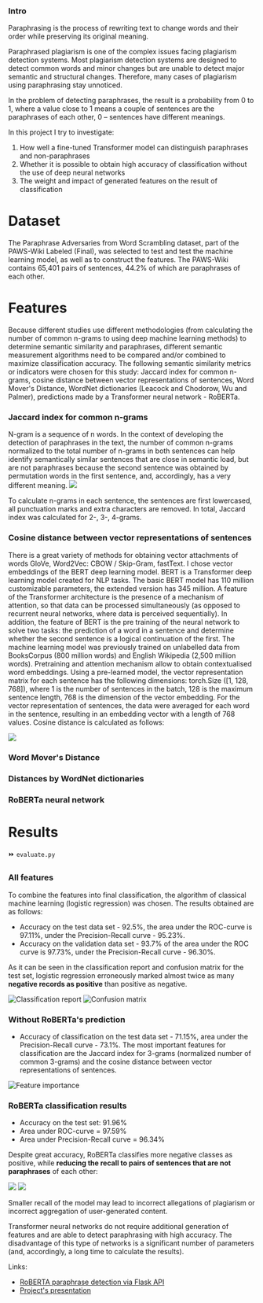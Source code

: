 ### Intro
Paraphrasing is the process of rewriting text to change words and their order while preserving its original meaning. 

Paraphrased plagiarism is one of the complex issues facing plagiarism detection systems. Most plagiarism detection systems are designed to detect common words and minor changes but are unable to detect major semantic and structural changes. Therefore, many cases of plagiarism using paraphrasing stay unnoticed.

In the problem of detecting paraphrases, the result is a probability from 0 to 1, where a value close to 1 means a couple of sentences are the paraphrases of each other, 0 – sentences have different meanings.

In this project I try to investigate:
1) How well a fine-tuned Transformer model can distinguish paraphrases and non-paraphrases
2) Whether it is possible to obtain high accuracy of classification without the use of deep neural networks
3) The weight and impact of generated features on the result of classification

# Dataset

The Paraphrase Adversaries from Word Scrambling dataset, part of the PAWS-Wiki Labeled (Final), was selected to test and test the machine learning model, as well as to construct the features. The PAWS-Wiki contains 65,401 pairs of sentences, 44.2% of which are paraphrases of each other.

# Features

Because different studies use different methodologies (from calculating the number of common n-grams to using deep machine learning methods) to determine semantic similarity and paraphrases, different semantic measurement algorithms need to be compared and/or combined to maximize classification accuracy.
The following semantic similarity metrics or indicators were chosen for this study: Jaccard index for common n-grams, cosine distance between vector representations of sentences, Word Mover's Distance, WordNet dictionaries (Leacock and Chodorow, Wu and Palmer), predictions made by a Transformer neural network - RoBERTa.

### Jaccard index for common n-grams
N-gram is a sequence of n words. In the context of developing the detection of paraphrases in the text, the number of common n-grams normalized to the total number of n-grams in both sentences can help identify semantically similar sentences that are close in semantic load, but are not paraphrases because the second sentence was obtained by permutation words in the first sentence, and, accordingly, has a very different meaning.
![](https://github.com/nataliyakholodna/paraphrase_det/blob/main/images/formulas/jaccard.png)

To calculate n-grams in each sentence, the sentences are first lowercased, all punctuation marks and extra characters are removed. In total, Jaccard index was calculated for 2-, 3-, 4-grams.

### Cosine distance between vector representations of sentences

There is a great variety of methods for obtaining vector attachments of words GloVe, Word2Vec: CBOW / Skip-Gram, fastText. I chose vector embeddings of the BERT deep learning model.
BERT is a Transformer deep learning model created for NLP tasks. The basic BERT model has 110 million customizable parameters, the extended version has 345 million.
A feature of the Transformer architecture is the presence of a mechanism of attention, so that data can be processed simultaneously (as opposed to recurrent neural networks, where data is perceived sequentially). In addition, the feature of BERT is the pre training of the neural network to solve two tasks: the prediction of a word in a sentence and determine whether the second sentence is a logical continuation of the first. The machine learning model was previously trained on unlabelled data from BooksCorpus (800 million words) and English Wikipedia (2,500 million words). Pretraining and attention mechanism allow to obtain contextualised word embeddings.
Using a pre-learned model, the vector representation matrix for each sentence has the following dimensions: torch.Size ([1, 128, 768]), where 1 is the number of sentences in the batch, 128 is the maximum sentence length, 768 is the dimension of the vector embedding. For the vector representation of sentences, the data were averaged for each word in the sentence, resulting in an embedding vector with a length of 768 values.
Cosine distance is calculated as follows:

![](https://github.com/nataliyakholodna/paraphrase_det/blob/main/images/formulas/cosine_sim.png)


### Word Mover's Distance

### Distances by WordNet dictionaries

### RoBERTa neural network

# Results
⏩ ```evaluate.py```

### All features

To combine the features into final classification, the algorithm of classical machine learning (logistic regression) was chosen.
The results obtained are as follows:
* Accuracy on the test data set - 92.5%, the area under the ROC-curve is 97.11%, under the Precision-Recall curve - 95.23%.
* Accuracy on the validation data set - 93.7% of the area under the ROC curve is 97.73%, under the Precision-Recall curve - 96.30%.

As it can be seen in the classification report and confusion matrix for the test set, logistic regression erroneously marked almost twice as many **negative records as positive** than positive as negative.

![Classification report](https://github.com/nataliyakholodna/paraphrase_det/blob/main/images/class_report_1.png)
![Confusion matrix](https://github.com/nataliyakholodna/paraphrase_det/blob/main/images/confusion_matrix_1.png)

### Without RoBERTa's prediction

* Accuracy of classification on the test data set - 71.15%, area under the Precision-Recall curve - 73.1%.
The most important features for classification are the Jaccard index for 3-grams (normalized number of common 3-grams) and the cosine distance between vector representations of sentences.

![Feature importance](https://github.com/nataliyakholodna/paraphrase_det/blob/main/images/feature_imp_2.png)

### RoBERTa classification results

* Accuracy on the test set: 91.96%
* Area under ROC-curve = 97.59%
* Area under Precision-Recall curve = 96.34%

Despite great accuracy, RoBERTa classifies more negative classes as positive, while **reducing the recall to pairs of sentences that are not paraphrases** of each other:


![](https://github.com/nataliyakholodna/paraphrase_det/blob/main/images/class_report_3.png)
![](https://github.com/nataliyakholodna/paraphrase_det/blob/main/images/matrix_3.png)

Smaller recall of the model may lead to incorrect allegations of plagiarism or incorrect aggregation of user-generated content.

Transformer neural networks do not require additional generation of features and are able to detect paraphrasing with high accuracy. The disadvantage of this type of networks is a significant number of parameters (and, accordingly, a long time to calculate the results).







Links:
* [RoBERTA paraphrase detection via Flask API](https://github.com/nataliyakholodna/roberta_paraphrase_detection)
* [Project's presentation](https://www.canva.com/design/DAE4zcIOvwo/XAH-wxQl0wnIiPhywJEjgw/view?utm_content=DAE4zcIOvwo&utm_campaign=designshare&utm_medium=link2&utm_source=sharebutton)